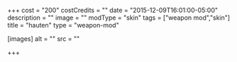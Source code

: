 +++
cost = "200"
costCredits = ""
date = "2015-12-09T16:01:00-05:00"
description = ""
image = ""
modType = "skin"
tags = ["weapon mod","skin"]
title = "hauten"
type = "weapon-mod"

[images]
  alt = ""
  src = ""

+++

